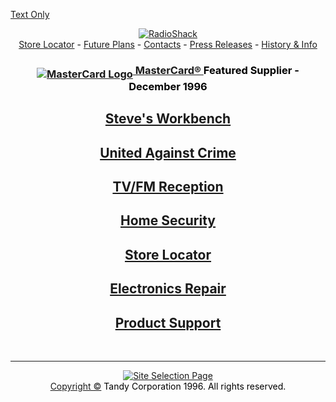<html>
<head>
    <title>RadioShack</title>
</head>
<body background="big_rgrey1.gif" text="#000000" link="#FF0000" alink="#8080FF" vlink="#008080">
    <p>
        <a href="http://www.radioshack.com/text/rsmain.html">Text Only</a>
    </p>
    <p align="center">
        <a href="http://www.radioshack.com/rsfetur2.map">
            <img src="rsfetur2.gif" alt="RadioShack" align="bottom" usemap="#rsmap" ismap border="0">
        </a> <br>
        <map name="rsmap">
            <area shape="rect" coords="8,246,122,297" href="http://www.radioshack.com/rsstorelocator/rszip?1">
            <area shape="rect" coords="123,246,240,297" href="http://www.radioshack.com/rsfuture.html">
            <area shape="rect" coords="241,246,358,297" href="http://www.tandy.com/contacts/">
            <area shape="rect" coords="359,246,475,297" href="http://www.tandy.com/press.html">
            <area shape="rect" coords="476,246,599,297" href="http://www.radioshack.com/history/">
        </map>
        <a href="http://www.radioshack.com/rsstorelocator/rszip?1">Store Locator</a> -
        <a href="http://www.radioshack.com/rsfuture.html">Future Plans</a> -
        <a href="http://www.tandy.com/contacts/contacts.html">Contacts</a> -
        <a href="http://www.tandy.com/press.html#RadioShack">Press Releases</a> -
        <a href="http://www.radioshack.com/history/information.html">History &amp; Info</a>
    </p>
    <p></p>
    <h3 align="center">
        <a href="http://www.mastercard.com/cp/cppc5.html">
            <img src="mclogo.gif" alt="MasterCard Logo" border="0" align="MIDDLE"> MasterCard&reg;
        </a>
        Featured Supplier - December 1996
    </h3>
    <h2 align="center"><a href="http://www.radioshack.com/sw/sw/swbfront.htm">Steve's Workbench</a></h2>
    <p></p>
    <h2 align="center"><a href="http://www.unitedagainst.com/">United Against Crime</a></h2>
    <h2 align="center"><a href="http://www.radioshack.com/howto/reception/">TV/FM Reception</a></h2>
    <p></p>
    <h2 align="center"><a href="http://www.radioshack.com/howto/security/">Home Security</a></h2>
    <p></p>
    <h2 align="center"><a href="http://www.radioshack.com/rsstorelocator/rszip?1">Store Locator</a></h2>
    <p></p>
    <h2 align="center"><a href="http://www.radioshack.com/history/repairshop.html">Electronics Repair</a></h2>
    <p></p>
    <h2 align="center"><a href="http://www.radioshack.com/support.html">Product Support</a></h2>
    <p>&nbsp;</p>
    <hr align="left">
    <p align="center">
        <a href="http://www.tandy.com/index.html">
            <img src="longall.gif" alt="Site Selection Page" align="bottom" border="0">
        </a> <br>
        <a href="http://www.tandy.com/trademark.html">Copyright &#169;</a> Tandy Corporation 1996. All rights reserved.
    </p>
</body>
</html>
